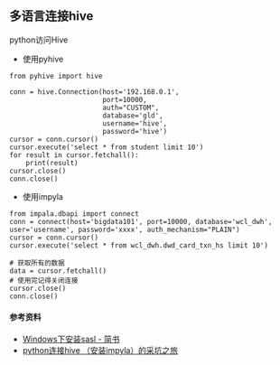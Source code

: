 ## 多语言连接hive

python访问Hive
- 使用pyhive
```
from pyhive import hive

conn = hive.Connection(host='192.168.0.1',
                       port=10000,
                       auth="CUSTOM",
                       database='gld',
                       username='hive',
                       password='hive')
cursor = conn.cursor()
cursor.execute('select * from student limit 10')
for result in cursor.fetchall():
    print(result)
cursor.close()
conn.close()
```
- 使用impyla
```
from impala.dbapi import connect
conn = connect(host='bigdata101', port=10000, database='wcl_dwh', user='username', password='xxxx', auth_mechanism="PLAIN")
cursor = conn.cursor()
cursor.execute('select * from wcl_dwh.dwd_card_txn_hs limit 10')

# 获取所有的数据
data = cursor.fetchall()
# 使用完记得关闭连接
cursor.close()
conn.close()

```





#### 参考资料
- [Windows下安装sasl - 简书](https://www.jianshu.com/p/c67657db5a93)
- [python连接hive （安装impyla）的采坑之旅](https://www.cnblogs.com/free-easy0000/p/9638982.html)